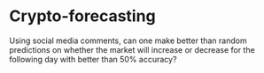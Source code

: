 # Crypto-forecasting
Using social media comments, can one make better than random predictions on whether the market will increase or decrease for the following day with better than 50% accuracy?
